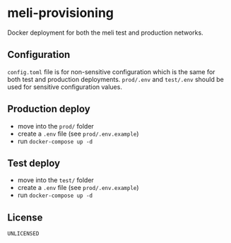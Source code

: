 # meli-provisioning

Docker deployment for both the meli test and production networks.

## Configuration

`config.toml` file is for non-sensitive configuration which is the same for both test and production
deployments.
`prod/.env` and `test/.env` should be used for sensitive configuration values.

## Production deploy

- move into the `prod/` folder
- create a `.env` file (see `prod/.env.example`)
- run `docker-compose up -d`

## Test deploy

- move into the `test/` folder
- create a `.env` file (see `prod/.env.example`)
- run `docker-compose up -d`

## License

`UNLICENSED`
